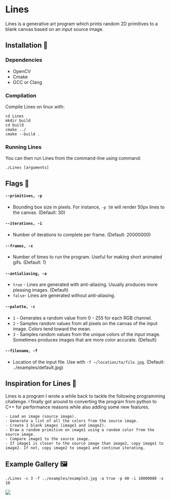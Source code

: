 # Lines

Lines is a generative art program which prints random 2D primitives to a blank canvas based on an input source image.

## Installation 🤔

### Dependencies
- OpenCV
- Cmake
- GCC or Clang

### Compilation

Compile Lines on linux with:

```
cd Lines
mkdir build
cd build
cmake ../
cmake --build .
```

### Running Lines

You can then run Lines from the command-line using command:
```
./Lines [arguments]
```


## Flags 🚩

#### `--primitives, -p`
- Bounding box size in pixels. For instance, `-p 50` will render 50px lines to the canvas. (Default: 30)

#### `--iterations, -i`
- Number of iterations to complete per frame. (Default: 20000000)

####  `--frames, -x`
- Number of times to run the program. Useful for making short animated gifs. (Default: 1)

#### `--antialiasing, -a`
- `true` - Lines are generated with anti-aliasing. Usually produces more pleasing images. (Default)
- `false`- Lines are generated without anti-aliasing.

#### `--palette, -c`
-  `1` - Generates a random value from 0 - 255 for each RGB channel.
-  `2` - Samples random values from all pixels on the canvas of the input image. Colors tend toward the mean.
-  `3` - Samples random values from the unique colors of the input image.  Sometimes produces images that are more color accurate. (Default)
####  `--filename, -f`
- Location of the input file. Use with  `-f ~/location/to/file.jpg`. (Default: ../examples/default.jpg)

## Inspiration for Lines 🙂

Lines is a program I wrote a while back to tackle the following programming challenge. I finally got around to converting the program from python to C++ for performance reasons while also adding some new features.

```
- Load an image (source image).
- Generate a list of all the colors from the source image.
- Create 2 blank images (image1 and image2).
- Draw a random primitive on image1 using a random color from the source image.
- Compare image1 to the source image.
- If image1 is closer to the source image than image2, copy image1 to image2. If not, copy image2 to image1 and continue iterating.
```

## Example Gallery 🖼️

`./Lines -c 3 -f ../examples/example3.jpg -a true -p 40 -i 10000000 -x 10`

![](https://i.imgur.com/4KVlPcn.gif)